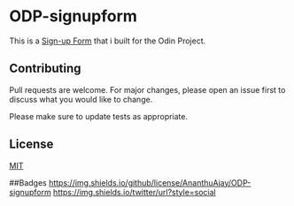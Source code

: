 # ODP-signupform
This is a [Sign-up Form](https://ananthuajay.github.io/ODP-signupform/) that i built for the Odin Project.


## Contributing
Pull requests are welcome. For major changes, please open an issue first to discuss what you would like to change.

Please make sure to update tests as appropriate.

## License
[MIT](https://choosealicense.com/licenses/mit/)

##Badges
https://img.shields.io/github/license/AnanthuAjay/ODP-signupform https://img.shields.io/twitter/url?style=social
